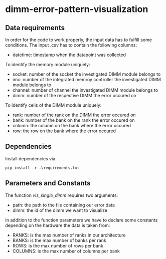 # dimm-error-pattern-visualization

## Data requirements
In order for the code to work properly, the input data has to fulfill some conditions. 
The input .csv has to contain the following columns:

- datetime: timestamp when the datapoint was collected

To identify the memory module uniquely:
- socket: number of the socket the investigated DIMM module belongs to
- imc: number of the integrated memroy controller the investigated DIMM module belongs to
- channel: number of channel the investigated DIMM module belongs to
- dimm: number of the respective DIMM the error occured on

To identify cells of the DIMM module uniquely:
- rank: number of the rank on the DIMM the error occured on
- bank: number of the bank on the rank the error occured on
- column: the column on the bank where the error occured
- row: the row on the bank where the error occured



## Dependencies
Install dependencies via 
```
pip install -r .\requirements.txt
```

## Parameters and Constants

The function *vis_single_dimm* requires two arguments:
- path: the path to the file containing our error data
- dimm: the id of the dimm we want to visualize

In addition to the function parameters we have to declare some constants depending on the hardware the data is taken from:
- RANKS: is the max number of ranks in our architecture
- BANKS: is the max number of banks per rank
- ROWS: is the max number of rows per bank
- COLUMNS: is the max number of columns per bank
